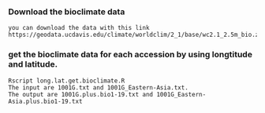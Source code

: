 ### Download the bioclimate data
```
you can download the data with this link
https://geodata.ucdavis.edu/climate/worldclim/2_1/base/wc2.1_2.5m_bio.zip
```
### get the bioclimate data for each accession by using longtitude and latitude.
```
Rscript long.lat.get.bioclimate.R
The input are 1001G.txt and 1001G_Eastern-Asia.txt.
The output are 1001G.plus.bio1-19.txt and 1001G_Eastern-Asia.plus.bio1-19.txt
```
